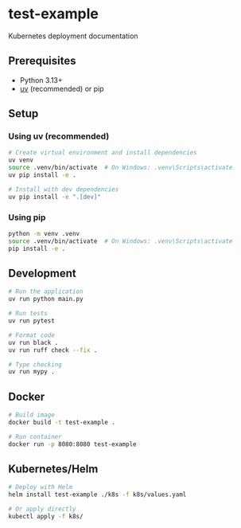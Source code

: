 # test-example

Kubernetes deployment documentation

## Prerequisites

- Python 3.13+
- [uv](https://github.com/astral-sh/uv) (recommended) or pip

## Setup

### Using uv (recommended)

```bash
# Create virtual environment and install dependencies
uv venv
source .venv/bin/activate  # On Windows: .venv\Scripts\activate
uv pip install -e .

# Install with dev dependencies
uv pip install -e ".[dev]"
```

### Using pip

```bash
python -m venv .venv
source .venv/bin/activate  # On Windows: .venv\Scripts\activate
pip install -e .
```

## Development

```bash
# Run the application
uv run python main.py

# Run tests
uv run pytest

# Format code
uv run black .
uv run ruff check --fix .

# Type checking
uv run mypy .
```

## Docker

```bash
# Build image
docker build -t test-example .

# Run container
docker run -p 8080:8080 test-example
```

## Kubernetes/Helm

```bash
# Deploy with Helm
helm install test-example ./k8s -f k8s/values.yaml

# Or apply directly
kubectl apply -f k8s/
```
